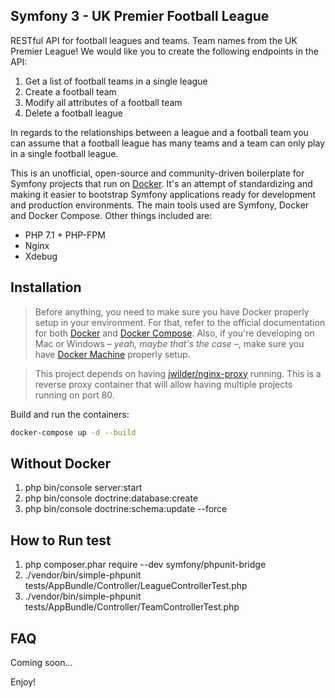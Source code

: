 
## Symfony 3 - UK Premier Football League
RESTful API for football leagues and teams. Team names from the UK Premier League! We would like you to create the following endpoints in the
API:
1. Get a list of football teams in a single league
2. Create a football team
3. Modify all attributes of a football team
4. Delete a football league


In regards to the relationships between a league and a football team you can assume that a football
league has many teams and a team can only play in a single football league.

This is an unofficial, open-source and community-driven boilerplate for Symfony projects that run on [Docker](https://www.docker.com/). It's an attempt of standardizing and making it easier to bootstrap Symfony applications ready for development and production environments. The main tools used are Symfony, Docker and Docker Compose. Other things included are:

- PHP 7.1 + PHP-FPM
- Nginx
- Xdebug

## Installation

> Before anything, you need to make sure you have Docker properly setup in your environment. For that, refer to the official documentation for both [Docker](https://docs.docker.com/) and [Docker Compose](https://docs.docker.com/compose/). Also, if you're developing on Mac or Windows – *yeah, maybe that's the case* –, make sure you have [Docker Machine](https://docs.docker.com/machine/) properly setup.

> This project depends on having [jwilder/nginx-proxy](https://github.com/jwilder/nginx-proxy) running. This is a reverse proxy container that will allow having multiple projects running on port 80.

Build and run the containers:

```bash
docker-compose up -d --build
```

## Without Docker
1. php bin/console server:start
2. php bin/console doctrine:database:create
3. php bin/console doctrine:schema:update --force

## How to Run test
1. php  composer.phar require --dev symfony/phpunit-bridge
2. ./vendor/bin/simple-phpunit tests/AppBundle/Controller/LeagueControllerTest.php
3. ./vendor/bin/simple-phpunit tests/AppBundle/Controller/TeamControllerTest.php
## FAQ

Coming soon...

Enjoy!
